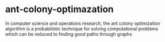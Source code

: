 # ant-colony-optimazation
In computer science and operations research, the ant colony optimization algorithm is a probabilistic technique for solving computational problems which can be reduced to finding good paths through graphs
